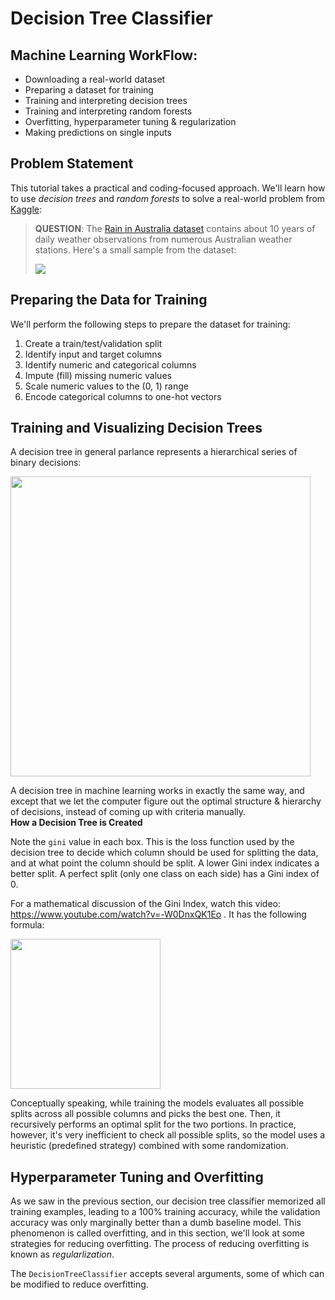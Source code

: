 # Decision Tree Classifier

## Machine Learning WorkFlow:
- Downloading a real-world dataset
- Preparing a dataset for training
- Training and interpreting decision trees
- Training and interpreting random forests
- Overfitting, hyperparameter tuning & regularization
- Making predictions on single inputs  

## Problem Statement

This tutorial takes a practical and coding-focused approach. We'll learn how to use _decision trees_ and _random forests_ to solve a real-world problem from [Kaggle](https://kaggle.com/datasets):

> **QUESTION**: The [Rain in Australia dataset](https://kaggle.com/jsphyg/weather-dataset-rattle-package) contains about 10 years of daily weather observations from numerous Australian weather stations. Here's a small sample from the dataset:
> 
> ![](https://i.imgur.com/5QNJvir.png) 

## Preparing the Data for Training

We'll perform the following steps to prepare the dataset for training:

1. Create a train/test/validation split
2. Identify input and target columns
3. Identify numeric and categorical columns
4. Impute (fill) missing numeric values
5. Scale numeric values to the (0, 1) range
6. Encode categorical columns to one-hot vectors  

## Training and Visualizing Decision Trees

A decision tree in general parlance represents a hierarchical series of binary decisions:

<img src="https://i.imgur.com/qSH4lqz.png" width="480">

A decision tree in machine learning works in exactly the same way, and except that we let the computer figure out the optimal structure & hierarchy of decisions, instead of coming up with criteria manually.  
**How a Decision Tree is Created**

Note the `gini` value in each box. This is the loss function used by the decision tree to decide which column should be used for splitting the data, and at what point the column should be split. A lower Gini index indicates a better split. A perfect split (only one class on each side) has a Gini index of 0. 

For a mathematical discussion of the Gini Index, watch this video: https://www.youtube.com/watch?v=-W0DnxQK1Eo . It has the following formula:

<img src="https://i.imgur.com/CSC0gAo.png" width="240">

Conceptually speaking, while training the models evaluates all possible splits across all possible columns and picks the best one. Then, it recursively performs an optimal split for the two portions. In practice, however, it's very inefficient to check all possible splits, so the model uses a heuristic (predefined strategy) combined with some randomization.

## Hyperparameter Tuning and Overfitting

As we saw in the previous section, our decision tree classifier memorized all training examples, leading to a 100% training accuracy, while the validation accuracy was only marginally better than a dumb baseline model. This phenomenon is called overfitting, and in this section, we'll look at some strategies for reducing overfitting. The process of reducing overfitting is known as _regularlization_.


The `DecisionTreeClassifier` accepts several arguments, some of which can be modified to reduce overfitting.
